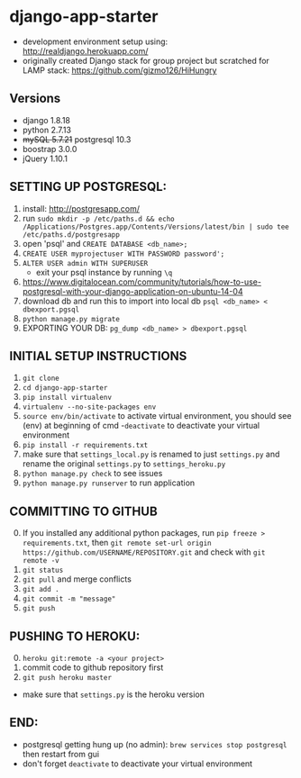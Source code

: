 # django-app-starter
- development environment setup using: http://realdjango.herokuapp.com/
- originally created Django stack for group project but scratched for LAMP stack: https://github.com/gizmo126/HiHungry

## Versions
- django 1.8.18
- python 2.7.13
- ~~mySQL 5.7.21~~ postgresql 10.3
- boostrap 3.0.0
- jQuery 1.10.1

## SETTING UP POSTGRESQL:
1. install: http://postgresapp.com/
2. run `sudo mkdir -p /etc/paths.d && echo /Applications/Postgres.app/Contents/Versions/latest/bin | sudo tee /etc/paths.d/postgresapp`
3. open 'psql' and `CREATE DATABASE <db_name>;`
4. `CREATE USER myprojectuser WITH PASSWORD password';`
5. `ALTER USER admin WITH SUPERUSER`
    - exit your psql instance by running `\q`
6. https://www.digitalocean.com/community/tutorials/how-to-use-postgresql-with-your-django-application-on-ubuntu-14-04
7. download db and run this to import into local db `psql <db_name> < dbexport.pgsql`
8. `python manage.py migrate`
9. EXPORTING YOUR DB: `pg_dump <db_name> > dbexport.pgsql`

## INITIAL SETUP INSTRUCTIONS
1. `git clone`
2. `cd django-app-starter`
3. `pip install virtualenv`
4. `virtualenv --no-site-packages env`
5. `source env/bin/activate` to activate virtual environment, you should see (env) at beginning of cmd
      -`deactivate` to deactivate your virtual environment
6. `pip install -r requirements.txt`
7. make sure that `settings_local.py` is renamed to just `settings.py` and rename the original `settings.py` to `settings_heroku.py`
7. `python manage.py check` to see issues
8. `python manage.py runserver` to run application

## COMMITTING TO GITHUB
0. If you installed any additional python packages, run `pip freeze > requirements.txt`,
      then `git remote set-url origin https://github.com/USERNAME/REPOSITORY.git` and check with `git remote -v`
1. `git status`
2. `git pull` and merge conflicts
3. `git add .`
4. `git commit -m "message"`
5. `git push`

## PUSHING TO HEROKU:
0. `heroku git:remote -a <your project>`
1. commit code to github repository first
2. `git push heroku master`
* make sure that `settings.py` is the heroku version

## END:
- postgresql getting hung up (no admin): `brew services stop postgresql` then restart from gui
- don't forget `deactivate` to deactivate your virtual environment
